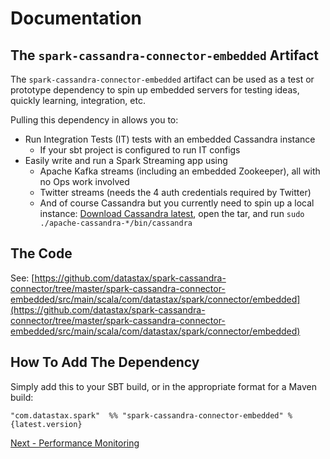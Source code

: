 # Documentation

## The `spark-cassandra-connector-embedded` Artifact

The `spark-cassandra-connector-embedded` artifact can be used as a test or prototype dependency to spin up embedded servers for testing ideas, quickly learning, integration, etc.

Pulling this dependency in allows you to:

- Run Integration Tests (IT) tests with an embedded Cassandra instance
  - If your sbt project is configured to run IT configs
- Easily write and run a Spark Streaming app using 
  - Apache Kafka streams (including an embedded Zookeeper), all with no Ops work involved
  - Twitter streams (needs the 4 auth credentials required by Twitter)
  - And of course Cassandra but you currently need to spin up a local instance: [Download Cassandra latest](http://cassandra.apache.org/download/), open the tar, and run `sudo ./apache-cassandra-*/bin/cassandra`

## The Code
See: [https://github.com/datastax/spark-cassandra-connector/tree/master/spark-cassandra-connector-embedded/src/main/scala/com/datastax/spark/connector/embedded](https://github.com/datastax/spark-cassandra-connector/tree/master/spark-cassandra-connector-embedded/src/main/scala/com/datastax/spark/connector/embedded)

## How To Add The Dependency

Simply add this to your SBT build, or in the appropriate format for a Maven build:

    "com.datastax.spark"  %% "spark-cassandra-connector-embedded" % {latest.version}

[Next - Performance Monitoring](11_metrics.md)
